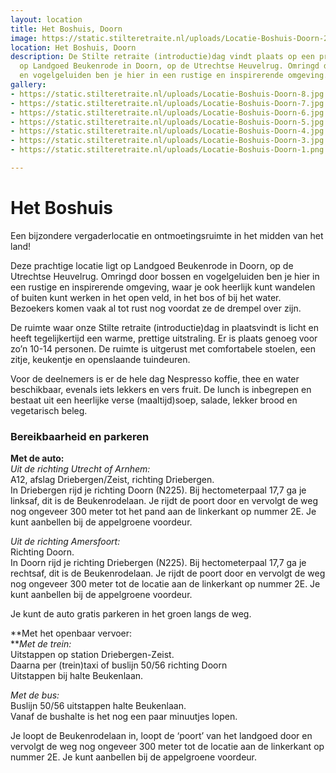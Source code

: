 ```yaml
---
layout: location
title: Het Boshuis, Doorn
image: https://static.stilteretraite.nl/uploads/Locatie-Boshuis-Doorn-2.jpg
location: Het Boshuis, Doorn
description: De Stilte retraite (introductie)dag vindt plaats op een prachtige locatie
  op Landgoed Beukenrode in Doorn, op de Utrechtse Heuvelrug. Omringd door bossen
  en vogelgeluiden ben je hier in een rustige en inspirerende omgeving.
gallery:
- https://static.stilteretraite.nl/uploads/Locatie-Boshuis-Doorn-8.jpg
- https://static.stilteretraite.nl/uploads/Locatie-Boshuis-Doorn-7.jpg
- https://static.stilteretraite.nl/uploads/Locatie-Boshuis-Doorn-6.jpg
- https://static.stilteretraite.nl/uploads/Locatie-Boshuis-Doorn-5.jpg
- https://static.stilteretraite.nl/uploads/Locatie-Boshuis-Doorn-4.jpg
- https://static.stilteretraite.nl/uploads/Locatie-Boshuis-Doorn-3.jpg
- https://static.stilteretraite.nl/uploads/Locatie-Boshuis-Doorn-1.png

---
```

# Het Boshuis

Een bijzondere vergaderlocatie en ontmoetingsruimte in het midden van het land!

Deze prachtige locatie ligt op Landgoed Beukenrode in Doorn, op de Utrechtse Heuvelrug. Omringd door bossen en vogelgeluiden ben je hier in een rustige en inspirerende omgeving, waar je ook heerlijk kunt wandelen of buiten kunt werken in het open veld, in het bos of bij het water. Bezoekers komen vaak al tot rust nog voordat ze de drempel over zijn.

De ruimte waar onze Stilte retraite (introductie)dag in plaatsvindt is licht en heeft tegelijkertijd een warme, prettige uitstraling. Er is plaats genoeg voor zo’n 10-14 personen. De ruimte is uitgerust met comfortabele stoelen, een zitje, keukentje en openslaande tuindeuren.

Voor de deelnemers is er de hele dag Nespresso koffie, thee en water beschikbaar, evenals iets lekkers en vers fruit. De lunch is inbegrepen en bestaat uit een heerlijke verse (maaltijd)soep, salade, lekker brood en vegetarisch beleg.

### Bereikbaarheid en parkeren

**Met de auto:**  
_Uit de richting Utrecht of Arnhem:_  
A12, afslag Driebergen/Zeist, richting Driebergen.  
In Driebergen rijd je richting Doorn (N225). Bij hectometerpaal 17,7 ga je linksaf, dit is de Beukenrodelaan. Je rijdt de poort door en vervolgt de weg nog ongeveer 300 meter tot het pand aan de linkerkant op nummer 2E. Je kunt aanbellen bij de appelgroene voordeur.

_Uit de richting Amersfoort:_  
Richting Doorn.  
In Doorn rijd je richting Driebergen (N225). Bij hectometerpaal 17,7 ga je rechtsaf, dit is de Beukenrodelaan. Je rijdt de poort door en vervolgt de weg nog ongeveer 300 meter tot de locatie aan de linkerkant op nummer 2E. Je kunt aanbellen bij de appelgroene voordeur.

Je kunt de auto gratis parkeren in het groen langs de weg.

**Met het openbaar vervoer:  
**_Met de trein:_  
Uitstappen op station Driebergen-Zeist.  
Daarna per (trein)taxi of buslijn 50/56 richting Doorn  
Uitstappen bij halte Beukenlaan.

_Met de bus:_  
Buslijn 50/56 uitstappen halte Beukenlaan.  
Vanaf de bushalte is het nog een paar minuutjes lopen.

Je loopt de Beukenrodelaan in, loopt de ‘poort’ van het landgoed door en vervolgt de weg nog ongeveer 300 meter tot de locatie aan de linkerkant op nummer 2E. Je kunt aanbellen bij de appelgroene voordeur.